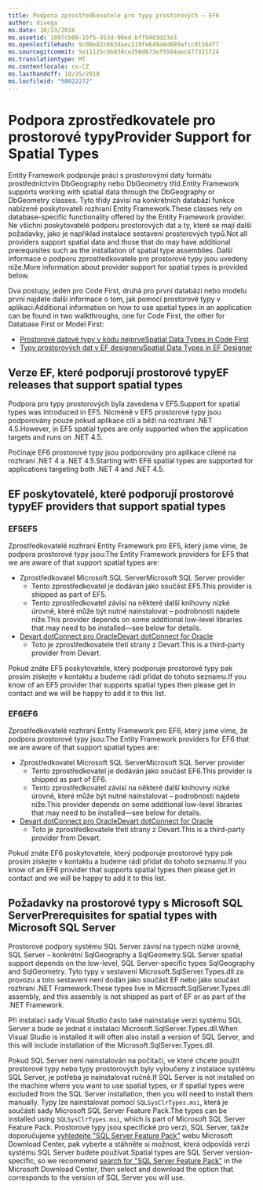 ```yaml
---
title: Podpora zprostředkovatele pro typy prostorových – EF6
author: divega
ms.date: 10/23/2016
ms.assetid: 1097cb00-15f5-453d-90ed-bff9403d23e3
ms.openlocfilehash: 9c00e82c663daec219fe649a8d889afcc81564f7
ms.sourcegitcommit: 5e11125c9b838ce356d673ef5504aec477321724
ms.translationtype: MT
ms.contentlocale: cs-CZ
ms.lasthandoff: 10/25/2018
ms.locfileid: "50022272"
---
```

# <a name="provider-support-for-spatial-types"></a><span data-ttu-id="eae78-102">Podpora zprostředkovatele pro prostorové typy</span><span class="sxs-lookup"><span data-stu-id="eae78-102">Provider Support for Spatial Types</span></span>
<span data-ttu-id="eae78-103">Entity Framework podporuje práci s prostorovými daty formátu prostřednictvím DbGeography nebo DbGeometry tříd.</span><span class="sxs-lookup"><span data-stu-id="eae78-103">Entity Framework supports working with spatial data through the DbGeography or DbGeometry classes.</span></span> <span data-ttu-id="eae78-104">Tyto třídy závisí na konkrétních databází funkce nabízené poskytovateli rozhraní Entity Framework.</span><span class="sxs-lookup"><span data-stu-id="eae78-104">These classes rely on database-specific functionality offered by the Entity Framework provider.</span></span> <span data-ttu-id="eae78-105">Ne všichni poskytovatelé podporu prostorových dat a ty, které se mají další požadavky, jako je například instalace sestavení prostorových typů.</span><span class="sxs-lookup"><span data-stu-id="eae78-105">Not all providers support spatial data and those that do may have additional prerequisites such as the installation of spatial type assemblies.</span></span> <span data-ttu-id="eae78-106">Další informace o podporu zprostředkovatele pro prostorové typy jsou uvedeny níže.</span><span class="sxs-lookup"><span data-stu-id="eae78-106">More information about provider support for spatial types is provided below.</span></span>  

<span data-ttu-id="eae78-107">Dva postupy, jeden pro Code First, druhá pro první databázi nebo modelu první najdete další informace o tom, jak pomocí prostorové typy v aplikaci:</span><span class="sxs-lookup"><span data-stu-id="eae78-107">Additional information on how to use spatial types in an application can be found in two walkthroughs, one for Code First, the other for Database First or Model First:</span></span>  

- [<span data-ttu-id="eae78-108">Prostorové datové typy v kódu nejprve</span><span class="sxs-lookup"><span data-stu-id="eae78-108">Spatial Data Types in Code First</span></span>](~/ef6/modeling/code-first/data-types/spatial.md)  
- [<span data-ttu-id="eae78-109">Typy prostorových dat v EF designeru</span><span class="sxs-lookup"><span data-stu-id="eae78-109">Spatial Data Types in EF Designer</span></span>](~/ef6/modeling/designer/data-types/spatial.md)  

## <a name="ef-releases-that-support-spatial-types"></a><span data-ttu-id="eae78-110">Verze EF, které podporují prostorové typy</span><span class="sxs-lookup"><span data-stu-id="eae78-110">EF releases that support spatial types</span></span>  

<span data-ttu-id="eae78-111">Podpora pro typy prostorových byla zavedena v EF5.</span><span class="sxs-lookup"><span data-stu-id="eae78-111">Support for spatial types was introduced in EF5.</span></span> <span data-ttu-id="eae78-112">Nicméně v EF5 prostorové typy jsou podporovány pouze pokud aplikace cílí a běží na rozhraní .NET 4.5.</span><span class="sxs-lookup"><span data-stu-id="eae78-112">However, in EF5 spatial types are only supported when the application targets and runs on .NET 4.5.</span></span>  

<span data-ttu-id="eae78-113">Počínaje EF6 prostorové typy jsou podporovány pro aplikace cílené na rozhraní .NET 4 a .NET 4.5.</span><span class="sxs-lookup"><span data-stu-id="eae78-113">Starting with EF6 spatial types are supported for applications targeting both .NET 4 and .NET 4.5.</span></span>  

## <a name="ef-providers-that-support-spatial-types"></a><span data-ttu-id="eae78-114">EF poskytovatelé, které podporují prostorové typy</span><span class="sxs-lookup"><span data-stu-id="eae78-114">EF providers that support spatial types</span></span>  

### <a name="ef5"></a><span data-ttu-id="eae78-115">EF5</span><span class="sxs-lookup"><span data-stu-id="eae78-115">EF5</span></span>  

<span data-ttu-id="eae78-116">Zprostředkovatelé rozhraní Entity Framework pro EF5, který jsme víme, že podpora prostorové typy jsou:</span><span class="sxs-lookup"><span data-stu-id="eae78-116">The Entity Framework providers for EF5 that we are aware of that support spatial types are:</span></span>  

- <span data-ttu-id="eae78-117">Zprostředkovatel Microsoft SQL Server</span><span class="sxs-lookup"><span data-stu-id="eae78-117">Microsoft SQL Server provider</span></span>  
    - <span data-ttu-id="eae78-118">Tento zprostředkovatel je dodáván jako součást EF5.</span><span class="sxs-lookup"><span data-stu-id="eae78-118">This provider is shipped as part of EF5.</span></span>  
    - <span data-ttu-id="eae78-119">Tento zprostředkovatel závisí na některé další knihovny nízké úrovně, které může být nutné nainstalovat – podrobnosti najdete níže.</span><span class="sxs-lookup"><span data-stu-id="eae78-119">This provider depends on some additional low-level libraries that may need to be installed—see below for details.</span></span>  
- [<span data-ttu-id="eae78-120">Devart dotConnect pro Oracle</span><span class="sxs-lookup"><span data-stu-id="eae78-120">Devart dotConnect for Oracle</span></span>](http://www.devart.com/dotconnect/oracle/)  
    - <span data-ttu-id="eae78-121">Toto je zprostředkovatele třetí strany z Devart.</span><span class="sxs-lookup"><span data-stu-id="eae78-121">This is a third-party provider from Devart.</span></span>  

<span data-ttu-id="eae78-122">Pokud znáte EF5 poskytovatele, který podporuje prostorové typy pak prosím získejte v kontaktu a budeme rádi přidat do tohoto seznamu.</span><span class="sxs-lookup"><span data-stu-id="eae78-122">If you know of an EF5 provider that supports spatial types then please get in contact and we will be happy to add it to this list.</span></span>  

### <a name="ef6"></a><span data-ttu-id="eae78-123">EF6</span><span class="sxs-lookup"><span data-stu-id="eae78-123">EF6</span></span>  

<span data-ttu-id="eae78-124">Zprostředkovatelé rozhraní Entity Framework pro EF6, který jsme víme, že podpora prostorové typy jsou:</span><span class="sxs-lookup"><span data-stu-id="eae78-124">The Entity Framework providers for EF6 that we are aware of that support spatial types are:</span></span>  

- <span data-ttu-id="eae78-125">Zprostředkovatel Microsoft SQL Server</span><span class="sxs-lookup"><span data-stu-id="eae78-125">Microsoft SQL Server provider</span></span>  
    - <span data-ttu-id="eae78-126">Tento zprostředkovatel je dodáván jako součást EF6.</span><span class="sxs-lookup"><span data-stu-id="eae78-126">This provider is shipped as part of EF6.</span></span>  
    - <span data-ttu-id="eae78-127">Tento zprostředkovatel závisí na některé další knihovny nízké úrovně, které může být nutné nainstalovat – podrobnosti najdete níže.</span><span class="sxs-lookup"><span data-stu-id="eae78-127">This provider depends on some additional low-level libraries that may need to be installed—see below for details.</span></span>  
- [<span data-ttu-id="eae78-128">Devart dotConnect pro Oracle</span><span class="sxs-lookup"><span data-stu-id="eae78-128">Devart dotConnect for Oracle</span></span>](http://www.devart.com/dotconnect/oracle/)  
    - <span data-ttu-id="eae78-129">Toto je zprostředkovatele třetí strany z Devart.</span><span class="sxs-lookup"><span data-stu-id="eae78-129">This is a third-party provider from Devart.</span></span>  

<span data-ttu-id="eae78-130">Pokud znáte EF6 poskytovatele, který podporuje prostorové typy pak prosím získejte v kontaktu a budeme rádi přidat do tohoto seznamu.</span><span class="sxs-lookup"><span data-stu-id="eae78-130">If you know of an EF6 provider that supports spatial types then please get in contact and we will be happy to add it to this list.</span></span>  

## <a name="prerequisites-for-spatial-types-with-microsoft-sql-server"></a><span data-ttu-id="eae78-131">Požadavky na prostorové typy s Microsoft SQL Server</span><span class="sxs-lookup"><span data-stu-id="eae78-131">Prerequisites for spatial types with Microsoft SQL Server</span></span>  

<span data-ttu-id="eae78-132">Prostorové podpory systému SQL Server závisí na typech nízké úrovně, SQL Server – konkrétní SqlGeography a SqlGeometry.</span><span class="sxs-lookup"><span data-stu-id="eae78-132">SQL Server spatial support depends on the low-level, SQL Server-specific types SqlGeography and SqlGeometry.</span></span> <span data-ttu-id="eae78-133">Tyto typy v sestavení Microsoft.SqlServer.Types.dll za provozu a toto sestavení není dodán jako součást EF nebo jako součást rozhraní .NET Framework.</span><span class="sxs-lookup"><span data-stu-id="eae78-133">These types live in Microsoft.SqlServer.Types.dll assembly, and this assembly is not shipped as part of EF or as part of the .NET Framework.</span></span>  

<span data-ttu-id="eae78-134">Při instalaci sady Visual Studio často také nainstaluje verzi systému SQL Server a bude se jednat o instalaci Microsoft.SqlServer.Types.dll.</span><span class="sxs-lookup"><span data-stu-id="eae78-134">When Visual Studio is installed it will often also install a version of SQL Server, and this will include installation of the Microsoft.SqlServer.Types.dll.</span></span>  

<span data-ttu-id="eae78-135">Pokud SQL Server není nainstalován na počítači, ve které chcete použít prostorové typy nebo typy prostorových byly vyloučeny z instalace systému SQL Server, je potřeba je nainstalovat ručně.</span><span class="sxs-lookup"><span data-stu-id="eae78-135">If SQL Server is not installed on the machine where you want to use spatial types, or if spatial types were excluded from the SQL Server installation, then you will need to install them manually.</span></span> <span data-ttu-id="eae78-136">Typy lze nainstalovat pomocí `SQLSysClrTypes.msi`, která je součástí sady Microsoft SQL Server Feature Pack.</span><span class="sxs-lookup"><span data-stu-id="eae78-136">The types can be installed using `SQLSysClrTypes.msi`, which is part of Microsoft SQL Server Feature Pack.</span></span> <span data-ttu-id="eae78-137">Prostorové typy jsou specifické pro verzi, SQL Server, takže doporučujeme [vyhledejte "SQL Server Feature Pack"](https://www.microsoft.com/search/result.aspx?q=sql+server+feature+pack) webu Microsoft Download Center, pak vyberte a stáhněte si možnost, která odpovídá verzi systému SQL Server budete používat.</span><span class="sxs-lookup"><span data-stu-id="eae78-137">Spatial types are SQL Server version-specific, so we recommend [search for "SQL Server Feature Pack"](https://www.microsoft.com/search/result.aspx?q=sql+server+feature+pack) in the Microsoft Download Center, then select and download the option that corresponds to the version of SQL Server you will use.</span></span>
